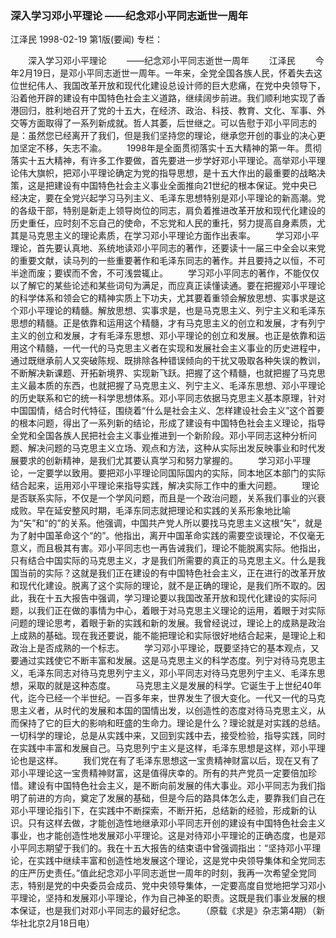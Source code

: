 ### 深入学习邓小平理论  ——纪念邓小平同志逝世一周年
江泽民
1998-02-19
第1版(要闻)
专栏：

　　深入学习邓小平理论
　　——纪念邓小平同志逝世一周年
　　江泽民
　　今年2月19日，是邓小平同志逝世一周年。一年来，全党全国各族人民，怀着失去这位世纪伟人、我国改革开放和现代化建设总设计师的巨大悲痛，在党中央领导下，沿着他开辟的建设有中国特色社会主义道路，继续阔步前进。我们顺利地实现了香港回归，胜利地召开了党的十五大，在经济、政治、科技、教育、文化、军事、外交等方面取得了一系列新成就。哲人其萎，后世继之。可以告慰于邓小平同志的是：虽然您已经离开了我们，但是我们坚持您的理论，继承您开创的事业的决心更加坚定不移，矢志不渝。
　　1998年是全面贯彻落实十五大精神的第一年。贯彻落实十五大精神，有许多工作要做，首先要进一步学好邓小平理论。高举邓小平理论伟大旗帜，把邓小平理论确定为党的指导思想，是十五大作出的最重要的战略决策，这是把建设有中国特色社会主义事业全面推向21世纪的根本保证。党中央已经决定，要在全党兴起学习马列主义、毛泽东思想特别是邓小平理论的新高潮。党的各级干部，特别是新走上领导岗位的同志，肩负着推进改革开放和现代化建设的历史重任，应时刻不忘自己的使命，不忘党和人民的重托，努力提高自身素质，尤其是马克思主义的理论素质，在学习邓小平理论方面作出表率。
　　学习邓小平理论，首先要认真地、系统地读邓小平同志的著作，还要读十一届三中全会以来党的重要文献，读马列的一些重要著作和毛泽东同志的著作。并且要持之以恒，不可半途而废；要锲而不舍，不可浅尝辄止。
　　学习邓小平同志的著作，不能仅仅以了解它的某些论述和某些词句为满足，而应真正读懂读通。要在把握邓小平理论的科学体系和领会它的精神实质上下功夫，尤其要着重领会解放思想、实事求是这个邓小平理论的精髓。解放思想、实事求是，也是马克思主义、列宁主义和毛泽东思想的精髓。正是依靠和运用这个精髓，才有马克思主义的创立和发展，才有列宁主义的创立和发展，才有毛泽东思想、邓小平理论的创立和发展。也正是依靠和运用这个精髓，一代一代的马克思主义者在实现和发展社会主义事业的历史进程中，通过既继承前人又突破陈规、既排除各种错误倾向的干扰又吸取各种失误的教训，不断解决新课题、开拓新境界、实现新飞跃。把握了这个精髓，也就把握了马克思主义最本质的东西，也就把握了马克思主义、列宁主义、毛泽东思想、邓小平理论的历史联系和它的统一科学思想体系。邓小平同志依据马克思主义基本原理，针对中国国情，结合时代特征，围绕着“什么是社会主义、怎样建设社会主义”这个首要的根本问题，得出了一系列新的结论，形成了建设有中国特色社会主义理论，指导全党和全国各族人民把社会主义事业推进到一个新阶段。邓小平同志这种分析问题、解决问题的马克思主义立场、观点和方法，这种从实际出发反映事业和时代发展要求的创新精神，是我们尤其要认真学习和努力掌握的。
　　学习邓小平理论，一定要学以致用。要把邓小平理论同国际国内的实际，同本地区本部门的实际结合起来，运用邓小平理论来指导实践，解决实际工作中的重大问题。
　　理论是否联系实际，不仅是一个学风问题，而且是一个政治问题，关系我们事业的兴衰成败。早在延安整风时期，毛泽东同志就把理论和实践的关系形象地比喻为“矢”和“的”的关系。他强调，中国共产党人所以要找马克思主义这根“矢”，就是为了射中国革命这个“的”。他指出，离开中国革命实践的需要空谈理论，不仅毫无意义，而且极其有害。邓小平同志也一再告诫我们，理论不能脱离实际。他指出，只有结合中国实际的马克思主义，才是我们所需要的真正的马克思主义。什么是我国当前的实际？这就是我们正在建设的有中国特色社会主义，正在进行的改革开放和现代化建设。脱离了这个实际的理论，就不是正确的理论，是我们所不取的。因此，我在十五大报告中强调，学习理论要以我国改革开放和现代化建设的实际问题，以我们正在做的事情为中心，着眼于对马克思主义理论的运用，着眼于对实际问题的理论思考，着眼于新的实践和新的发展。我曾经说过，理论上的成熟是政治上成熟的基础。现在我还要说，能不能把理论和实际很好地结合起来，是理论上和政治上是否成熟的一个标志。
　　学习邓小平理论，既要坚持它的基本观点，又要通过实践使它不断丰富和发展。这是马克思主义的科学态度。列宁对待马克思主义，毛泽东同志对待马克思列宁主义，邓小平同志对待马克思列宁主义、毛泽东思想，采取的就是这种态度。
　　马克思主义是发展的科学。它诞生于上世纪40年代，迄今已经一个半世纪。一百多年来，世界发生了很大变化。一代又一代的马克思主义者，从时代的发展和本国的国情出发，以创造性的态度对待马克思主义，从而保持了它的巨大的影响和旺盛的生命力。理论是什么？理论就是对实践的总结。一切科学的理论，总是从实践中来，又回到实践中去，接受检验，指导实践，同时在实践中丰富和发展自己。马克思列宁主义是这样，毛泽东思想是这样，邓小平理论也是这样。
　　我们党在有了毛泽东思想这一宝贵精神财富以后，现在又有了邓小平理论这一宝贵精神财富，这是值得庆幸的。所有的共产党员一定要倍加珍惜。建设有中国特色社会主义，是不断向前发展的伟大事业。邓小平同志为我们指明了前进的方向，奠定了发展的基础，但是今后的路具体怎么走，要靠我们自己在邓小平理论指引下，在实践中不断探索，不断开拓，总结新的经验，形成新的认识。只有这样去做，才能创造性地继承邓小平同志开创的建设有中国特色社会主义事业，也才能创造性地发展邓小平理论。这是对待邓小平理论的正确态度，也是邓小平同志期望于我们的。我在十五大报告的结束语中曾强调指出：“坚持邓小平理论，在实践中继续丰富和创造性地发展这个理论，这是党中央领导集体和全党同志的庄严历史责任。”值此纪念邓小平同志逝世一周年的时刻，我再一次希望全党同志，特别是党的中央委员会成员、党中央领导集体，一定要高度自觉地把学习邓小平理论，坚持和发展邓小平理论，作为自己神圣的职责。这既是我们事业发展的根本保证，也是我们对邓小平同志的最好纪念。
　　（原载《求是》杂志第4期）（新华社北京2月18日电）
